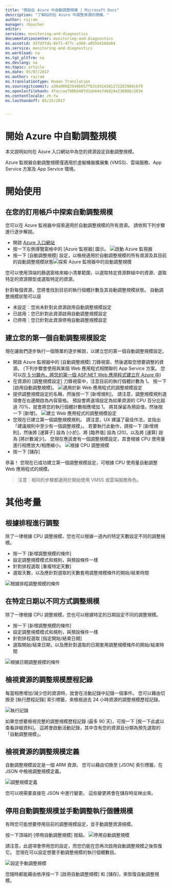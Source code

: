 ```yaml
---
title: "開始在 Azure 中自動調整規模 | Microsoft Docs"
description: "了解如何在 Azure 中調整資源的規模。"
author: rajram
manager: rboucher
editor: 
services: monitoring-and-diagnostics
documentationcenter: monitoring-and-diagnostics
ms.assetid: d37d3fda-8ef1-477c-a360-a855b418de84
ms.service: monitoring-and-diagnostics
ms.workload: na
ms.tgt_pltfrm: na
ms.devlang: na
ms.topic: article
ms.date: 05/07/2017
ms.author: rajram
ms.translationtype: Human Translation
ms.sourcegitcommit: a30a90682948b657fb31dd14101172282988cbf0
ms.openlocfilehash: 4faccae708b5407d1eb64e746824a23688bc5834
ms.contentlocale: zh-tw
ms.lasthandoff: 05/25/2017


---
```

# <a name="get-started-with-auto-scale-in-azure"></a>開始 Azure 中自動調整規模
本文說明如何在 Azure 入口網站中為您的資源設定自動調整規模。

Azure 監視器自動調整規模僅適用於虛擬機器擴展集 (VMSS)、雲端服務、App Service 方案及 App Service 環境。 

# <a name="lets-get-started"></a>開始使用

## <a name="discover-the-auto-scale-settings-in-your-subscriptions"></a>在您的訂用帳戶中探索自動調整規模
您可以在 Azure 監視器中探索適用於自動調整規模的所有資源。 請依照下列步驟進行逐步解說。

- 開啟 [Azure 入口網站][1]
- 按一下左側導覽窗格中的 [Azure 監視器] 圖示。
  ![啟動 Azure 監視器][2]
- 按一下 [自動調整規模] 設定，以檢視適用於自動調整規模的所有資源及其目前的自動調整規模狀態![探索 Azure 監視器中的自動調整規模][3]

您可以使用頂端的篩選窗格來縮小清單範圍，以選取特定資源群組中的資源、選取特定的資源類型或選取特定的資源。

針對每個資源，您將會找到目前的執行個體計數及其自動調整規模狀態。 自動調整規模狀態可以是

- 未設定︰您尚未針對此資源啟用自動調整規模設定
- 已啟用：您已針對此資源啟用自動調整規模設定
- 已停用：您已針對此資源停用自動調整規模設定

## <a name="create-your-first-auto-scale-setting"></a>建立您的第一個自動調整規模設定

現在讓我們逐步執行一個簡單的逐步解說，以建立您的第一個自動調整規模設定。

- 開啟 Azure 監視器中的 [自動調整規模] 刀鋒視窗，然後選取您想要調整的資源。 (下列步驟會使用與某個 Web 應用程式相關聯的 App Service 方案。 您可以[在 5 分鐘內，將您的第一個 ASP.NET Web 應用程式建立在 Azure 中][4])
- 在資源的 [調整規模設定] 刀鋒視窗中，注意目前的執行個體計數為 1。 按一下 [啟用自動調整規模]。
  ![適用於新 Web 應用程式的調整規模設定][5]
- 提供調整規模設定的名稱，然後按一下 [新增規則]。 請注意，調整規模規則選項會在右邊開啟為內容窗格。 預設會將選項設定為如果資源的 CPU 百分比超過 70%，就會將您的執行個體計數相應增加 1。 將其保留為預設值，然後按一下 [新增]。
  ![建立 Web 應用程式的調整規模設定][6]
- 您現在已建立第一個調整規模規則。 請注意，UX 建議了最佳作法，並指出「建議規則中至少有一個調整規模」。 若要執行此動作，請按一下 [新增規則]，然後將 [運算子] 設為 [小於]、將 [臨界值] 設為 [20]，以及將 [運算] 設為 [將計數減少]。 您現在應該會有一個調整規模設定，其會根據 CPU 使用量進行相應放大/相應縮小。
  ![根據 CPU 調整規模][8]
- 按一下 [儲存]

恭喜！ 您現在已成功建立第一個調整規模設定，可根據 CPU 使用量自動調整 Web 應用程式的規模。

> 注意︰相同的步驟都適用於開始使用 VMSS 或雲端服務角色。

# <a name="other-considerations"></a>其他考量
## <a name="scale-based-on-a-schedule"></a>根據排程進行調整
除了一律根據 CPU 調整規模，您也可以根據一週內的特定天數設定不同的調整規模。

- 按一下 [新增調整規模的條件]
- 設定調整規模模式和規則，與預設條件一樣
- 針對排程選取 [重複特定天數]
- 選取天數，以及應針對選取的天數套用調整規模條件的開始/結束時間

![根據排程調整規模的條件][9]
## <a name="scale-differently-on-specific-dates"></a>在特定日期以不同方式調整規模
除了一律根據 CPU 調整規模，您也可以根據特定的日期設定不同的調整規模。

- 按一下 [新增調整規模的條件]
- 設定調整規模模式和規則，與預設條件一樣
- 針對排程選取 [指定開始/結束日期]
- 選取開始/結束日期，以及應針對選取的日期套用調整規模條件的開始/結束時間

![根據日期調整規模的條件][10]

## <a name="view-the-scale-history-of-your-resource"></a>檢視資源的調整規模歷程記錄
每當相應增加/減少您的資源時，就會在活動記錄中記錄一個事件。 您可以藉由切換至 [執行歷程記錄] 索引標籤，來檢視過去 24 小時資源的調整規模歷程記錄。

![執行記錄][11]

如果您想要檢視完整的調整規模歷程記錄 (最多 90 天)，可按一下 [按一下此處以查看詳細資料]。 這將會啟動活動記錄，其中含有您的資源且分類為預先選取的「自動調整規模」。

## <a name="view-the-scale-definition-of-the-resource"></a>檢視資源的調整規模定義
自動調整規模設定是一個 ARM 資源。 您可以藉由切換至 [JSON] 索引標籤，在 JSON 中檢視調整規模定義。

![調整規模定義][12]

您可以視需要直接在 JSON 中進行變更。 這些變更將會在儲存時反映出來。

## <a name="disable-autoscale-and-manually-scale-your-instances"></a>停用自動調整規模並手動調整執行個體規模
有時您可能想要停用目前的調整規模設定，並手動調整資源規模。

按一下頂端的 [停用自動調整規模] 按鈕。
![停用自動調整規模][13]

請注意，此選項會停用您的設定，而您仍能在您再次啟用自動調整規模之後恢復它。 您現在可以設定想要手動調整規模的執行個體數目。

![設定手動調整規模][14]

您隨時都能藉由依序按一下 [啟用自動調整規模] 和 [儲存]，來恢復自動調整規模。

<!--Reference-->
[1]:https://portal.azure.com
[2]: ./media/monitoring-autoscale-get-started/azure-monitor-launch.png
[3]: ./media/monitoring-autoscale-get-started/discover-autoscale-azure-monitor.png
[4]: https://docs.microsoft.com/en-us/azure/app-service-web/app-service-web-get-started-dotnet
[5]: ./media/monitoring-autoscale-get-started/scale-setting-new-web-app.png
[6]: ./media/monitoring-autoscale-get-started/create-scale-setting-web-app.png
[7]: ./media/monitoring-autoscale-get-started/scale-in-recommendation.png
[8]: ./media/monitoring-autoscale-get-started/scale-based-on-cpu.png
[9]: ./media/monitoring-autoscale-get-started/scale-condition-schedule.png
[10]: ./media/monitoring-autoscale-get-started/scale-condition-dates.png
[11]: ./media/monitoring-autoscale-get-started/scale-history.png
[12]: ./media/monitoring-autoscale-get-started/scale-definition-json.png
[13]: ./media/monitoring-autoscale-get-started/disable-autoscale.png
[14]: ./media/monitoring-autoscale-get-started/set-manualscale.png

